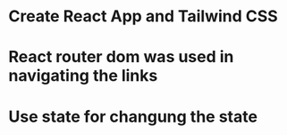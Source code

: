 # Create React App and Tailwind CSS

# React router dom was used in navigating the links
# Use state for changung the state

